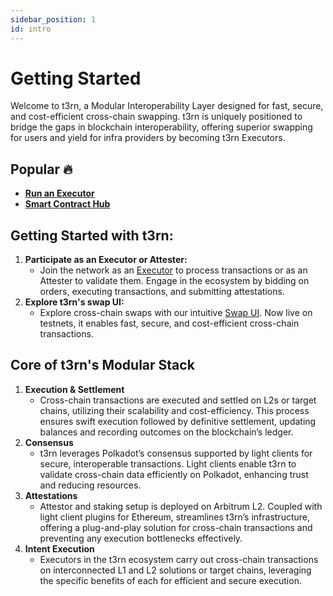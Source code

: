 ```yaml
---
sidebar_position: 1
id: intro
---
```


# Getting Started

Welcome to t3rn, a Modular Interoperability Layer designed for fast, secure, and cost-efficient cross-chain swapping. t3rn is uniquely positioned to bridge the gaps in blockchain interoperability, offering superior swapping for users and yield for infra providers by becoming t3rn Executors.

## Popular 🔥

- [**Run an Executor**](executor/executor-overview)
- [**Smart Contract Hub**](t3rn-protocol-wiki/smart-contract-hub)

## Getting Started with t3rn:

1. **Participate as an Executor or Attester:**
   - Join the network as an [Executor](executor/executor-overview) to process transactions or as an Attester to validate them. Engage in the ecosystem by bidding on orders, executing transactions, and submitting attestations.
1. **Explore t3rn's swap UI:**
   - Explore cross-chain swaps with our intuitive [Swap UI](https://bridge.t1rn.io/). Now live on testnets, it enables fast, secure, and cost-efficient cross-chain transactions.

## Core of t3rn's Modular Stack

1. **Execution & Settlement**
   - Cross-chain transactions are executed and settled on L2s or target chains, utilizing their scalability and cost-efficiency. This process ensures swift execution followed by definitive settlement, updating balances and recording outcomes on the blockchain’s ledger.
1. **Consensus**
   - t3rn leverages Polkadot’s consensus supported by light clients for secure, interoperable transactions. Light clients enable t3rn to validate cross-chain data efficiently on Polkadot, enhancing trust and reducing resources.
1. **Attestations**
   - Attestor and staking setup is deployed on Arbitrum L2. Coupled with light client plugins for Ethereum, streamlines t3rn’s infrastructure, offering a plug-and-play solution for cross-chain transactions and preventing any execution bottlenecks effectively.
1. **Intent Execution**
   - Executors in the t3rn ecosystem carry out cross-chain transactions on interconnected L1 and L2 solutions or target chains, leveraging the specific benefits of each for efficient and secure execution.
